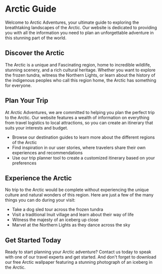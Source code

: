 <!--font:Montserrat-->

# Arctic Guide

Welcome to Arctic Adventures, your ultimate guide to exploring the breathtaking landscapes of the Arctic. Our website is dedicated to providing you with all the information you need to plan an unforgettable adventure in this stunning part of the world.

## Discover the Arctic

The Arctic is a unique and Fas<wbr>ci<wbr>na<wbr>ting region, home to incredible wildlife, stunning scenery, and a rich cultural heritage. Whether you want to explore the frozen tundra, witness the Northern Lights, or learn about the history of the indigenous peoples who call this region home, the Arctic has something for everyone.

## Plan Your Trip

At Arctic Adventures, we are committed to helping you plan the perfect trip to the Arctic. Our website features a wealth of information on everything from travel logistics to local attractions, so you can create an itinerary that suits your interests and budget.

-   Browse our destination guides to learn more about the different regions of the Arctic
-   Find inspiration in our user stories, where travelers share their own experiences and recommendations
-   Use our trip planner tool to create a customized itinerary based on your preferences

## Experience the Arctic

No trip to the Arctic would be complete without experiencing the unique culture and natural wonders of this region. Here are just a few of the many things you can do during your visit:

-   Take a dog sled tour across the frozen tundra
-   Visit a traditional Inuit village and learn about their way of life
-   Witness the majesty of an iceberg up close
-   Marvel at the Northern Lights as they dance across the sky

## Get Started Today

Ready to start planning your Arctic adventure? Contact us today to speak with one of our travel experts and get started. And don't forget to download our free Arctic wallpaper featuring a stunning photograph of an iceberg in the Arctic.

<!--

Write me content for website with wallpaper which alt text is:

"A photograph of an iceberg in the Arctic, with the blue and white colors contrasting against a dark sky."

The name/title of the page should not be 1:1 copy of the alt text but rather a real content of the website which is using this wallpaper.

- Use markdown format
- Start with heading
- Heading should be short and concise
- The content should look like a real website
- The website should not be about the wallpaper, wallpaper is just a related background
- Heading should be contain work "wallpaper" or "background"
- Include real sections like references, contact, user stories, etc. use things relevant to the page purpose.
- Feel free to use structure like headings, bullets, numbering, blockquotes, paragraphs, horizontal lines, etc.
- You can use formatting like bold or _italic_
- You can include UTF-8 emojis
- Links should be only #hash anchors (and you can refer to the document itself)
- Do not include images


---


# Arctic Adventure: Explore the Wonders of the North

Welcome to Arctic Adventure, your ultimate guide to exploring the breathtaking landscapes of the Arctic. Our website is dedicated to providing you with all the information you need to plan an unforgettable adventure in this stunning part of the world.

## Discover the Arctic

The Arctic is a unique and Fas<wbr>ci<wbr>na<wbr>ting region, home to incredible wildlife, stunning scenery, and a rich cultural heritage. Whether you want to explore the frozen tundra, witness the Northern Lights, or learn about the history of the indigenous peoples who call this region home, the Arctic has something for everyone.

## Plan Your Trip

At Arctic Adventure, we are committed to helping you plan the perfect trip to the Arctic. Our website features a wealth of information on everything from travel logistics to local attractions, so you can create an itinerary that suits your interests and budget.

- Browse our destination guides to learn more about the different regions of the Arctic
- Find inspiration in our user stories, where travelers share their own experiences and recommendations
- Use our trip planner tool to create a customized itinerary based on your preferences

## Experience the Arctic

No trip to the Arctic would be complete without experiencing the unique culture and natural wonders of this region. Here are just a few of the many things you can do during your visit:

- Take a dog sled tour across the frozen tundra
- Visit a traditional Inuit village and learn about their way of life
- Witness the majesty of an iceberg up close
- Marvel at the Northern Lights as they dance across the sky

## Get Started Today

Ready to start planning your Arctic adventure? Contact us today to speak with one of our travel experts and get started. And don't forget to download our free Arctic wallpaper featuring a stunning photograph of an iceberg in the Arctic, with the blue and white colors contrasting against a dark sky.


---


Heading is too long, rewrite whole content.


---


# Explore the Arctic: Your Ultimate Guide to Adventure

Welcome to our website dedicated to exploring the breathtaking landscapes of the Arctic. Our mission is to provide you with all the information you need to plan an unforgettable adventure in this stunning part of the world.

## Discover the Arctic

The Arctic is a unique and Fas<wbr>ci<wbr>na<wbr>ting region, home to incredible wildlife, stunning scenery, and a rich cultural heritage. Whether you want to explore the frozen tundra, witness the Northern Lights, or learn about the history of the indigenous peoples who call this region home, the Arctic has something for everyone.

## Plan Your Trip

We are committed to helping you plan the perfect trip to the Arctic. Browse our destination guides, find inspiration in our user stories, and use our trip planner tool to create a customized itinerary based on your preferences.

## Experience the Arctic

No trip to the Arctic would be complete without experiencing the unique culture and natural wonders of this region. Take a dog sled tour across the frozen tundra, visit a traditional Inuit village, witness the majesty of an iceberg up close, or marvel at the Northern Lights as they dance across the sky.

## Get Started Today

Contact us today to speak with one of our travel experts and get started on planning your Arctic adventure. And don't forget to download our free Arctic wallpaper featuring a stunning photograph of an iceberg in the Arctic, with the blue and white colors contrasting against a dark sky.


---


Heading is too long, rewrite whole content.


---


# Discover the Arctic: Your Ultimate Adventure Guide

Welcome to our website dedicated to exploring the breathtaking landscapes of the Arctic. Our mission is to provide you with all the information you need to plan an unforgettable adventure in this stunning part of the world.

## Explore the Arctic

The Arctic is a unique and Fas<wbr>ci<wbr>na<wbr>ting region, home to incredible wildlife, stunning scenery, and a rich cultural heritage. Whether you want to explore the frozen tundra, witness the Northern Lights, or learn about the history of the indigenous peoples who call this region home, the Arctic has something for everyone.

## Plan Your Trip

We are committed to helping you plan the perfect trip to the Arctic. Browse our destination guides, find inspiration in our user stories, and use our trip planner tool to create a customized itinerary based on your preferences.

## Experience the Arctic

No trip to the Arctic would be complete without experiencing the unique culture and natural wonders of this region. Take a dog sled tour across the frozen tundra, visit a traditional Inuit village, witness the majesty of an iceberg up close, or marvel at the Northern Lights as they dance across the sky.

## Get Started Today

Contact us today to speak with one of our travel experts and get started on planning your Arctic adventure. And don't forget to download our free Arctic wallpaper featuring a stunning photograph of an iceberg in the Arctic.


---


Heading is too long, rewrite whole content.


---


# Arctic Adventures: Your Guide to Exploring the North

Welcome to Arctic Adventures, your ultimate guide to exploring the breathtaking landscapes of the Arctic. Our website is dedicated to providing you with all the information you need to plan an unforgettable adventure in this stunning part of the world.

## Discover the Arctic

The Arctic is a unique and Fas<wbr>ci<wbr>na<wbr>ting region, home to incredible wildlife, stunning scenery, and a rich cultural heritage. Whether you want to explore the frozen tundra, witness the Northern Lights, or learn about the history of the indigenous peoples who call this region home, the Arctic has something for everyone.

## Plan Your Trip

At Arctic Adventures, we are committed to helping you plan the perfect trip to the Arctic. Our website features a wealth of information on everything from travel logistics to local attractions, so you can create an itinerary that suits your interests and budget.

- Browse our destination guides to learn more about the different regions of the Arctic
- Find inspiration in our user stories, where travelers share their own experiences and recommendations
- Use our trip planner tool to create a customized itinerary based on your preferences

## Experience the Arctic

No trip to the Arctic would be complete without experiencing the unique culture and natural wonders of this region. Here are just a few of the many things you can do during your visit:

- Take a dog sled tour across the frozen tundra
- Visit a traditional Inuit village and learn about their way of life
- Witness the majesty of an iceberg up close
- Marvel at the Northern Lights as they dance across the sky

## Get Started Today

Ready to start planning your Arctic adventure? Contact us today to speak with one of our travel experts and get started. And don't forget to download our free Arctic wallpaper featuring a stunning photograph of an iceberg in the Arctic.


---


Write me a Google font which is best fitting for the website.

Pick from the list:
- Montserrat
- Exo 2
- Raleway
- IBM Plex Sans
- Futura
- Poppins
- Open Sans
- Lato
- Inter
- Playfair Display
- Roboto
- Alegreya
- Lobster
- Great Vibes
- Dancing Script
- Barlow Condensed
- Orbitron


Write just the font name nothing else.


---


Montserrat

-->
